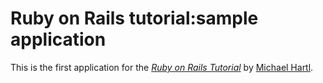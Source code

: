 # Ruby on Rails tutorial:sample application

This is the first application for the
[*Ruby on Rails Tutorial*](http://railstutorial.jp/)
by [Michael Hartl](http://michaelhartl.com/).
